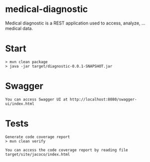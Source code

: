 # medical-diagnostic

Medical diagnostic is a REST application used to access, analyze, ... medical data.

<h1>Start</h1>

    > mvn clean package
    > java -jar target/diagnostic-0.0.1-SNAPSHOT.jar
    
<h1>Swagger</h1>

    You can access Swagger UI at http://localhost:8080/swagger-ui/index.html

<h1>Tests</h1>
    
    Generate code coverage report
    > mvn clean verify
    
    You can access the code coverage report by reading file target/site/jacoco/index.html
    
